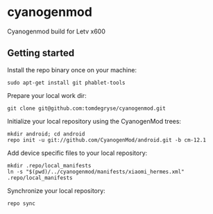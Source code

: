 # cyanogenmod
Cyanogenmod build for Letv x600

## Getting started

Install the repo binary once on your machine:

	sudo apt-get install git phablet-tools
	
Prepare your local work dir:

	git clone git@github.com:tomdegryse/cyanogenmod.git

Initialize your local repository using the CyanogenMod trees:

	mkdir android; cd android
	repo init -u git://github.com/CyanogenMod/android.git -b cm-12.1

Add device specific files to your local repository:

	mkdir .repo/local_manifests	
	ln -s "$(pwd)/../cyanogenmod/manifests/xiaomi_hermes.xml" .repo/local_manifests

Synchronize your local repository:

	repo sync
